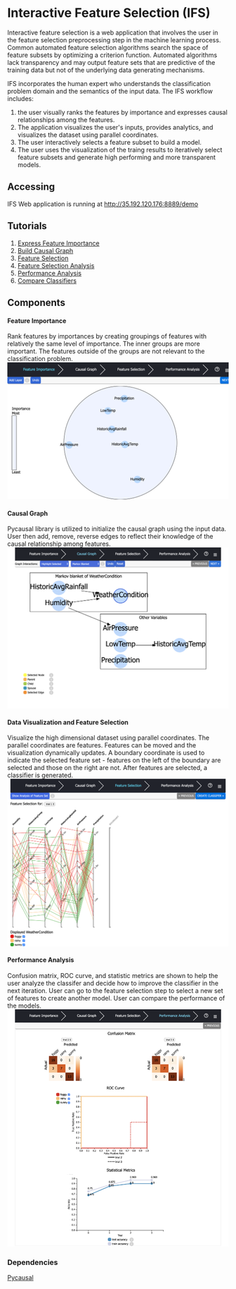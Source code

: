 # Interactive Feature Selection (IFS)
Interactive feature selection is a web application that involves the user in the feature selection preprocessing step in the machine learning process. Common automated feature selection algorithms search the space of feature subsets by optimizing a criterion function. Automated algorithms lack transparency and may output feature sets that are predictive of the training data but not of the underlying data generating mechanisms.

IFS incorporates the human expert who understands the classification problem domain and the semantics of the input data. The IFS workflow includes:
1. the user visually ranks the features by importance and expresses causal relationships among the features. 
2. The application visualizes the user's inputs, provides analytics, and visualizes the dataset using parallel coordinates. 
3. The user interactively selects a feature subset to build a model. 
4. The user uses the visualization of the traing results to iteratively select feature subsets and generate high performing and more transparent models. 

## Accessing
IFS Web application is running at http://35.192.120.176:8889/demo

## Tutorials 
1. [Express Feature Importance](https://screencast-o-matic.com/watch/cqV3rX3ZtO)
2. [Build Causal Graph](https://screencast-o-matic.com/watch/cqehqu00u4)
3. [Feature Selection](https://screencast-o-matic.com/watch/cqV0nP3ZsW)
4. [Feature Selection Analysis](https://screencast-o-matic.com/watch/cqV3rb3ZtL)
5. [Performance Analysis](https://screencast-o-matic.com/watch/cqnXnj37X7)
6. [Compare Classifiers](https://screencast-o-matic.com/watch/cqnXn73728)


## Components
#### Feature Importance 
Rank features by importances by creating groupings of features with relatively the same level of importance. The inner groups are more important. The features outside of the groups are not relevant to the classification problem. 
![Feature Importance](./images/FeatureImportance.png)

#### Causal Graph
Pycausal library is utilized to initialize the causal graph using the input data. User then add, remove, reverse edges to reflect their knowledge of the causal relationship among features. 
![Causal Graph](./images/CausalGraph.png)

#### Data Visualization and Feature Selection 
Visualize the high dimensional dataset using parallel coordinates. The parallel coordinates are features. Features can be moved and the visualization dynamically updates. A boundary coordinate is used to indicate the selected feature set - features on the left of the boundary are selected and those on the right are not. After features are selected, a classifier is generated.
![Feature Selection](./images/ParallelCoordinates.png)

#### Performance Analysis
Confusion matrix, ROC curve, and statistic metrics are shown to help the user analyze the classifer and decide how to improve the classifier in the next iteration. User can go to the feature selection step to select a new set of features to create another model. User can compare the performance of the models. 
![Performance Analysis](./images/PerformanceAnalysis.png)

### Dependencies
[Pycausal](https://github.com/bd2kccd/py-causal)

